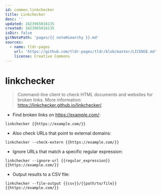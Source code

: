 ```yaml
---
id: common.linkchecker
title: Linkchecker
desc: ''
updated: 1623965016135
created: 1623965016135
isDir: false
gitNotePath: 'pages/{{ noteHiearchy }}.md'
sources:
  - name: tldr-pages
    url: 'https://github.com/tldr-pages/tldr/blob/master/LICENSE.md'
    license: Creative Commons
---
```

# linkchecker

> Command-line client to check HTML documents and websites for broken links.
> More information: <https://linkchecker.github.io/linkchecker/>.

- Find broken links on <https://example.com/>:

`linkchecker {{https://example.com/}}`

- Also check URLs that point to external domains:

`linkchecker --check-extern {{https://example.com/}}`

- Ignore URLs that match a specific regular expression:

`linkchecker --ignore-url {{regular_expression}} {{https://example.com/}}`

- Output results to a CSV file:

`linkchecker --file-output {{csv}}/{{path/to/file}} {{https://example.com/}}`

